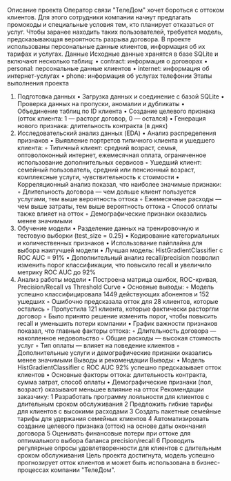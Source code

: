 Описание проекта
Оператор связи "ТелеДом" хочет бороться с оттоком клиентов. Для этого сотрудники компании начнут предлагать промокоды и специальные условия тем, кто планирует отказаться от услуг. Чтобы заранее находить таких пользователей, требуется модель, предсказывающая вероятность разрыва договора. В проекте использованы персональные данные клиентов, информация об их тарифах и услугах.
Данные
Исходные данные хранятся в базе SQLite и включают несколько таблиц:
	•	contract: информация о договорах
	•	personal: персональные данные клиентов
	•	internet: информация об интернет-услугах
	•	phone: информация об услугах телефонии
Этапы выполнения проекта
1. Подготовка данных
	•	Загрузка данных и соединение с базой SQLite
	•	Проверка данных на пропуски, аномалии и дубликаты
	•	Объединение таблиц по ID клиента
	•	Создание целевого признака (отток клиента: 1 — расторг договор, 0 — остался)
	•	Генерация нового признака: длительность контракта (в днях)
2. Исследовательский анализ данных (EDA)
	•	Анализ распределения признаков
	•	Выявление портретов типичного клиента и ушедшего клиента:
	◦	Типичный клиент: средний возраст, семья, оптоволоконный интернет, ежемесячная оплата, ограниченное использование дополнительных сервисов
	◦	Ушедший клиент: семейный пользователь, средний или пенсионный возраст, комплексные услуги, чувствительность к стоимости
	•	Корреляционный анализ показал, что наиболее значимые признаки:
	◦	Длительность договора — чем дольше клиент пользуется услугами, тем выше вероятность оттока
	◦	Ежемесячные расходы — чем выше затраты, тем выше вероятность оттока
	◦	Способ оплаты также влияет на отток
	◦	Демографические признаки оказались менее значимыми
3. Обучение модели
	•	Разделение данных на тренировочную и тестовую выборки (test_size = 0.25)
	•	Кодирование категориальных и количественных признаков
	•	Использование пайплайна для выбора наилучшей модели
	•	Лучшая модель: HistGradientClassifier с ROC AUC = 91%
	•	Дополнительный анализ recall/precision позволил изменить порог классификации, что повысило recall и увеличило метрику ROC AUC до 92%
4. Анализ работы модели
	•	Построена матрица ошибок, ROC-кривая, Precision/Recall vs Threshold Curve
	•	Основные выводы:
	◦	Модель успешно классифицировала 1449 действующих абонентов и 152 ушедших
	◦	Ошибочно предсказала отток для 28 клиентов, которые остались
	◦	Пропустила 121 клиента, которые фактически расторгли договор
	◦	Было принято решение изменить порог, чтобы повысить recall и уменьшить потери компании
	•	График важности признаков показал, что главные факторы оттока:
	◦	Длительность договора — накопленное недовольство
	◦	Общие расходы — высокая стоимость услуг
	◦	Тип оплаты — влияет на поведение клиентов
	◦	Дополнительные услуги и демографические признаки оказались менее значимыми
Выводы и рекомендации
Выводы:
	•	Модель HistGradientClassifier с ROC AUC 92% успешно предсказывает отток клиентов
	•	Основные факторы оттока: длительность контракта, сумма затрат, способ оплаты
	•	Демографические признаки (пол, возраст) оказывают меньшее влияние на отток
Рекомендации заказчику:
	1	Разработать программу лояльности для клиентов с длительным сроком обслуживания
	2	Предложить гибкие тарифы для клиентов с высокими расходами
	3	Создать пакетные семейные тарифы для удержания семейных клиентов
	4	Автоматизировать создание целевого признака (отток) на основе даты окончания договора
	5	Оценивать финансовые потери при оттоке для оптимального выбора баланса precision/recall
	6	Проводить регулярные опросы удовлетворенности для клиентов с длительным сроком обслуживания
Цель проекта достигнута, модель успешно прогнозирует отток клиентов и может быть использована в бизнес-процессах компании "ТелеДом".
